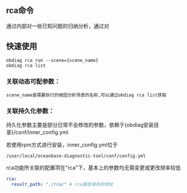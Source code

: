 ## rca命令

通过内部对一些已知问题的归纳分析，通过对


## 快速使用

```shell script
obdiag rca run --scene={scene_name}
obdiag rca list
```
### 关联动态可配参数：
```shell script
scene_name是需要执行的根因分析场景的名称,可以通过obdiag rca list获取

```

### 关联持久化参数：
持久化参数主要是部分日常不会修改的参数，依赖于{obdiag安装目录}/conf/inner_config.yml

若使用rpm方式进行安装，inner_config.yml位于
```shell script
/user/local/oceanbase-diagnostic-tool/conf/config.yml
```

rca功能所关联的配置项在"rca"下，基本上的参数均无需变更或更改频率较低
```yaml script
rca:
  result_path: "./rca/" # rca报告保存的地址
```
